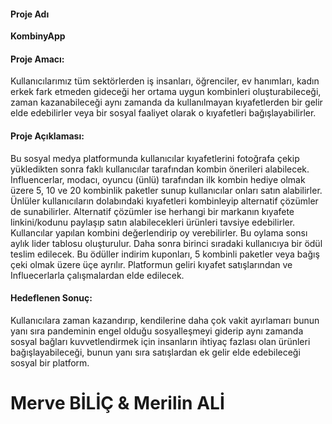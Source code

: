 #### Proje Adı 
**KombinyApp**

#### Proje Amacı: 
Kullanıcılarımız tüm sektörlerden iş insanları, öğrenciler, ev hanımları, kadın erkek fark etmeden gideceği her ortama uygun kombinleri oluşturabileceği, zaman kazanabileceği aynı zamanda da kullanılmayan kıyafetlerden bir gelir elde edebilirler veya bir sosyal faaliyet olarak o kıyafetleri bağışlayabilirler.

#### Proje Açıklaması: 
Bu sosyal medya platformunda kullanıcılar kıyafetlerini fotoğrafa çekip yükledikten sonra faklı kullanıcılar tarafından kombin önerileri alabilecek. 
Influencerlar, modacı, oyuncu (ünlü) tarafından ilk kombin hediye olmak üzere 5, 10 ve 20 kombinlik paketler sunup kullanıcılar onları satın alabilirler. Ünlüler kullanıcıların dolabındaki kıyafetleri kombinleyip alternatif çözümler de sunabilirler. Alternatif çözümler ise herhangi bir markanın kıyafete linkini/kodunu paylaşıp satın alabilecekleri ürünleri tavsiye edebilirler.
Kullancılar yapılan kombini değerlendirip oy verebilirler. Bu oylama sonsı aylık lider tablosu oluşturulur. Daha sonra birinci sıradaki kullanıcıya bir ödül teslim edilecek. Bu ödüller indirim kuponları, 5 kombinli paketler veya bağış çeki olmak üzere üçe ayrılır.
Platformun geliri kıyafet satışlarından ve Influecerlarla çalışmalardan elde edilecek.

 

#### Hedeflenen Sonuç: 
Kullanıcılara zaman kazandırıp, kendilerine daha çok vakit ayırlamarı bunun yanı sıra pandeminin engel olduğu sosyalleşmeyi giderip aynı zamanda sosyal bağları kuvvetlendirmek için insanların ihtiyaç fazlası olan ürünleri bağışlayabileceği, bunun yanı sıra satışlardan ek gelir elde edebileceği sosyal bir platform.
  
  
  # Merve BİLİÇ & Merilin ALİ
